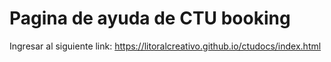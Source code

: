 # Pagina de ayuda de CTU booking

Ingresar al siguiente link: https://litoralcreativo.github.io/ctudocs/index.html
